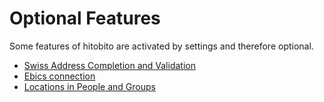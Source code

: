 # Optional Features

Some features of hitobito are activated by settings and therefore optional.

- [Swiss Address Completion and Validation](./address-completion.md)
- [Ebics connection](./ebics-connection.md)
- [Locations in People and Groups](./locations.md)
